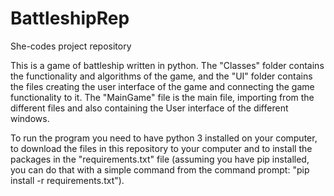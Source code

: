 # BattleshipRep
She-codes project repository

This is a game of battleship written in python.
The "Classes" folder contains the functionality and algorithms of the game, and the "UI" folder contains the files creating the user interface of the game and connecting the game functionality to it.
The "MainGame" file is the main file, importing from the different files and also containing the User interface of the different windows.

To run the program you need to have python 3 installed on your computer, to download the files in this repository to your computer and to install the packages in the "requirements.txt" file (assuming you have pip installed, you can do that with a simple command from the command prompt: "pip install -r requirements.txt").

